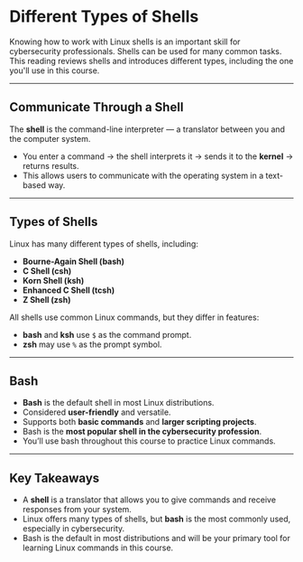 # Different Types of Shells

Knowing how to work with Linux shells is an important skill for cybersecurity professionals. Shells can be used for many common tasks. This reading reviews shells and introduces different types, including the one you'll use in this course.  

---

## Communicate Through a Shell
The **shell** is the command-line interpreter — a translator between you and the computer system.  

- You enter a command → the shell interprets it → sends it to the **kernel** → returns results.  
- This allows users to communicate with the operating system in a text-based way.  

---

## Types of Shells
Linux has many different types of shells, including:  

- **Bourne-Again Shell (bash)**  
- **C Shell (csh)**  
- **Korn Shell (ksh)**  
- **Enhanced C Shell (tcsh)**  
- **Z Shell (zsh)**  

All shells use common Linux commands, but they differ in features:  
- **bash** and **ksh** use `$` as the command prompt.  
- **zsh** may use `%` as the prompt symbol.  

---

## Bash
- **Bash** is the default shell in most Linux distributions.  
- Considered **user-friendly** and versatile.  
- Supports both **basic commands** and **larger scripting projects**.  
- Bash is the **most popular shell in the cybersecurity profession**.  
- You’ll use bash throughout this course to practice Linux commands.  

---

## Key Takeaways
- A **shell** is a translator that allows you to give commands and receive responses from your system.  
- Linux offers many types of shells, but **bash** is the most commonly used, especially in cybersecurity.  
- Bash is the default in most distributions and will be your primary tool for learning Linux commands in this course.  
